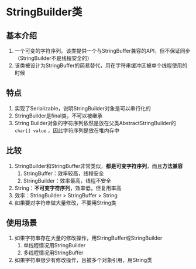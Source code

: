 # StringBuilder类

## 基本介绍

1.   一个可变的字符序列。该类提供一个与StringBuffer兼容的API，但不保证同步（StringBuilder不是线程安全的）
2.   该类被设计为StringBuffer的简易替代，用在字符串缓冲区被单个线程使用的时候

## 特点

1.   实现了Serializable，说明StringBuilder对象是可以串行化的
2.   StringBuilder是final类，不可以被继承
3.   String Builder对象的字符序列依然是放在父类AbstractStringBuilder的 `char[] value` ，因此字符序列是放在堆内存中

## 比较

1.   StringBuilder和StringBuffer非常类似，**都是可变字符序列**，而且**方法兼容**
     1.   StringBuffer：效率较高，线程安全
     2.   StringBuilder：效率最高，线程不安全
2.   String：**不可变字符序列**，效率低，但复用率高
3.   效率：StringBuilder > StringBuffer > String
4.   如果要对字符串做大量修改，不要用String类

## 使用场景

1.   如果字符串存在大量的修改操作，用StringBuffer或StringBuilder
     1.   单线程情况用StringBuilder
     2.   多线程情况用StringBuffer
2.   如果字符串很少有修改操作，且被多个对象引用，用String类